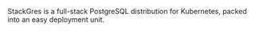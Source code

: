 StackGres is a full-stack PostgreSQL distribution for Kubernetes, packed into an easy deployment unit.
